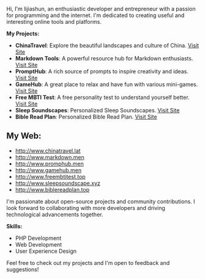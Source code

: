 Hi, I'm lijiashun, an enthusiastic developer and entrepreneur with a passion for programming and the internet. I'm dedicated to creating useful and interesting online tools and platforms.

**My Projects:**

- **ChinaTravel**: Explore the beautiful landscapes and culture of China. [Visit Site](http://www.chinatravel.lat)
- **Markdown Tools**: A powerful resource hub for Markdown enthusiasts. [Visit Site](http://www.markdown.men)
- **PromptHub**: A rich source of prompts to inspire creativity and ideas. [Visit Site](http://www.promphub.men)
- **GameHub**: A great place to relax and have fun with various mini-games. [Visit Site](http://www.gamehub.men)
- **Free MBTI Test**: A free personality test to understand yourself better. [Visit Site](http://www.freembtitest.top)
- **Sleep Soundscapes**: Personalized Sleep Soundscapes. [Visit Site](http://www.sleepsoundscape.xyz)
- **Bible Read Plan**: Personalized Bible Read Plan. [Visit Site](http://www.biblereadplan.top)

## My Web:

- http://www.chinatravel.lat
- http://www.markdown.men
- http://www.promphub.men
- http://www.gamehub.men
- http://www.freembtitest.top
- http://www.sleepsoundscape.xyz
- http://www.biblereadplan.top



I'm passionate about open-source projects and community contributions. I look forward to collaborating with more developers and driving technological advancements together.

**Skills:**
- PHP Development
- Web Development
- User Experience Design

Feel free to check out my projects and I'm open to feedback and suggestions!

